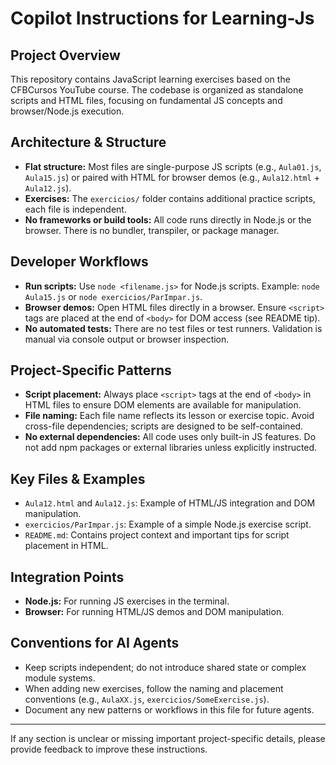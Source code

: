# Copilot Instructions for Learning-Js

## Project Overview
This repository contains JavaScript learning exercises based on the CFBCursos YouTube course. The codebase is organized as standalone scripts and HTML files, focusing on fundamental JS concepts and browser/Node.js execution.

## Architecture & Structure
- **Flat structure:** Most files are single-purpose JS scripts (e.g., `Aula01.js`, `Aula15.js`) or paired with HTML for browser demos (e.g., `Aula12.html` + `Aula12.js`).
- **Exercises:** The `exercicios/` folder contains additional practice scripts, each file is independent.
- **No frameworks or build tools:** All code runs directly in Node.js or the browser. There is no bundler, transpiler, or package manager.

## Developer Workflows
- **Run scripts:** Use `node <filename.js>` for Node.js scripts. Example: `node Aula15.js` or `node exercicios/ParImpar.js`.
- **Browser demos:** Open HTML files directly in a browser. Ensure `<script>` tags are placed at the end of `<body>` for DOM access (see README tip).
- **No automated tests:** There are no test files or test runners. Validation is manual via console output or browser inspection.

## Project-Specific Patterns
- **Script placement:** Always place `<script>` tags at the end of `<body>` in HTML files to ensure DOM elements are available for manipulation.
- **File naming:** Each file name reflects its lesson or exercise topic. Avoid cross-file dependencies; scripts are designed to be self-contained.
- **No external dependencies:** All code uses only built-in JS features. Do not add npm packages or external libraries unless explicitly instructed.

## Key Files & Examples
- `Aula12.html` and `Aula12.js`: Example of HTML/JS integration and DOM manipulation.
- `exercicios/ParImpar.js`: Example of a simple Node.js exercise script.
- `README.md`: Contains project context and important tips for script placement in HTML.

## Integration Points
- **Node.js:** For running JS exercises in the terminal.
- **Browser:** For running HTML/JS demos and DOM manipulation.

## Conventions for AI Agents
- Keep scripts independent; do not introduce shared state or complex module systems.
- When adding new exercises, follow the naming and placement conventions (e.g., `AulaXX.js`, `exercicios/SomeExercise.js`).
- Document any new patterns or workflows in this file for future agents.

---
If any section is unclear or missing important project-specific details, please provide feedback to improve these instructions.

